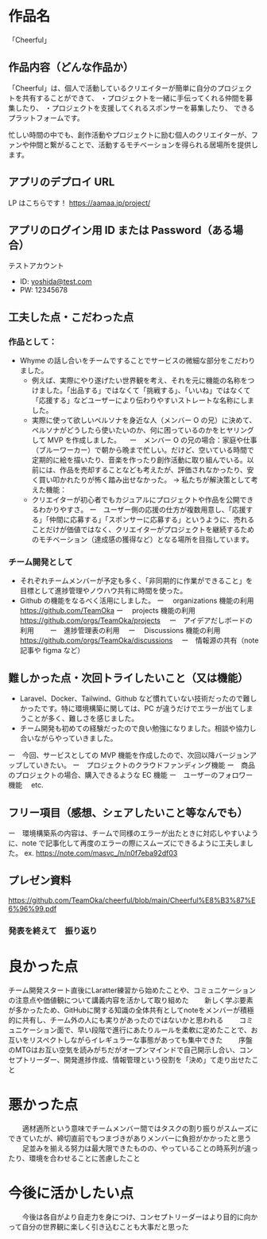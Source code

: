 # 作品名

「Cheerful」

## 作品内容（どんな作品か）

「Cheerful」は、個人で活動しているクリエイターが簡単に自分のプロジェクトを共有することができて、
・プロジェクトを一緒に手伝ってくれる仲間を募集したり、
・プロジェクトを支援してくれるスポンサーを募集したり、
できるプラットフォームです。

忙しい時間の中でも、創作活動やプロジェクトに励む個人のクリエイターが、ファンや仲間と繋がることで、活動するモチベーションを得られる居場所を提供します。

## アプリのデプロイ URL

LP はこちらです！
https://aamaa.jp/project/

## アプリのログイン用 ID または Password（ある場合）

テストアカウント

-   ID: yoshida@test.com
-   PW: 12345678

## 工夫した点・こだわった点

### 作品として：

-   Whyme の話し合いをチームですることでサービスの微細な部分をこだわりました。
    -   例えば、実際にやり遂げたい世界観を考え、それを元に機能の名称をつけました。「出品する」ではなくて「挑戦する」、「いいね」ではなくて「応援する」などユーザーにより伝わりやすいストレートな名称にしました。
    -   実際に使って欲しいペルソナを身近な人（メンバー O の兄）に決めて、ペルソナがどうしたら使いたいのか、何に困っているのかをヒヤリングして MVP を作成しました。
        　ー　メンバー O の兄の場合：家庭や仕事（ブルーワーカー）で朝から晩まで忙しい。だけど、空いている時間で定期的に絵を描いたり、音楽を作ったり創作活動に取り組んでいる。以前には、作品を売却することなども考えたが、評価されなかったり、安く買い叩かれたりが怖く踏み出せなかった。
        → 私たちが解決策として考えた機能：
    -   クリエイターが初心者でもカジュアルにプロジェクトや作品を公開できるわかりやすさ。
        ー　ユーザー側の応援の仕方が複数用意し、「応援する」「仲間に応募する」「スポンサーに応募する」というように、売れることだけが価値ではなく、クリエイターがプロジェクトを継続するためのモチベーション（達成感の獲得など）となる場所を目指しています。

### チーム開発として

-   それぞれチームメンバーが予定も多く、「非同期的に作業ができること」を目標として進捗管理やノウハウ共有に時間を使った。
-   Github の機能をなるべく活用にしました。
    ー　 organizations 機能の利用　https://github.com/TeamOka
    ー　 projects 機能の利用　https://github.com/orgs/TeamOka/projects
    　ー　アイデアだしボードの利用　
    　ー　進捗管理表の利用　
    ー　 Discussions 機能の利用　https://github.com/orgs/TeamOka/discussions
    　ー　情報源の共有（note 記事や figma など）

## 難しかった点・次回トライしたいこと（又は機能）

-   Laravel、Docker、Tailwind、Github など慣れていない技術だったので難しかったです。特に環境構築に関しては、PC が違うだけでエラーが出てしまうことが多く、難しさを感じました。
-   チーム開発も初めての経験だったので良い勉強になりました。相談や協力し合いながらやっていきました。

ー　今回、サービスとしての MVP 機能を作成したので、次回以降バージョンアップしていきたい。
ー　プロジェクトのクラウドファンディング機能
ー　商品のプロジェクトの場合、購入できるような EC 機能
ー　ユーザーのフォロワー機能　 etc.

## フリー項目（感想、シェアしたいこと等なんでも）

ー　環境構築系の内容は、チームで同様のエラーが出たときに対応しやすいように、note で記事化して再度のエラーの際にスムーズにできるように工夫しました。
ex. https://note.com/masvc_/n/n0f7eba92df03

## プレゼン資料
https://github.com/TeamOka/cheerful/blob/main/Cheerful%E8%B3%87%E6%96%99.pdf

### 発表を終えて　振り返り
 # 良かった点
   チーム開発スタート直後にLaratter練習から始めたことや、コミュニケーションの注意点や価値観について講義内容を活かして取り組めた
　　新しく学ぶ要素が多かったため、GitHubに関する知識の全体共有としてnoteをメンバーが積極的に共有し、チーム外の人にも実りがあったのではないかと思われる
　　コミュニケーション面で、早い段階で進行にあたりルールを柔軟に定めたことで、お互いをリスペクトしながらイレギュラーな事態があっても集中できた
　　序盤のMTGはお互い空気を読みがちだがオープンマインドで自己開示し合い、コンセプトリーダー、開発進捗作成、情報管理という役割を「決め」て走り出せたこと

 # 悪かった点
　　適材適所という意味でチームメンバー間ではタスクの割り振りがスムーズにできていたが、締切直前でもつまづきがありメンバーに負担がかかったと思う
　　足並みを揃える努力は最大限できたものの、やっていることの時系列が違ったり、環境を合わせることに苦慮したこと
　　

 # 今後に活かしたい点
　　今後は各自がより自走力を身につけ、コンセプトリーダーはより目的に向かって自分の世界観に楽しく引き込むことも大事だと思った
